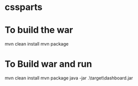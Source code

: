 # cssparts

To build the war
===================
mvn clean install
mvn package

To Build war and run
====================
mvn clean install
mvn package
java -jar .\target\dashboard.jar
